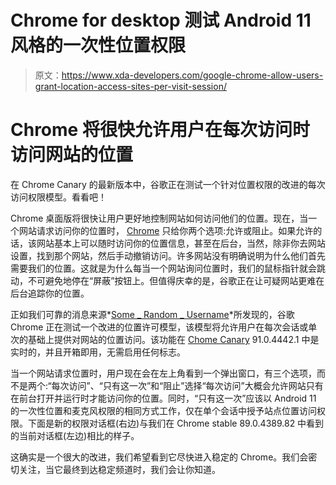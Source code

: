 # Chrome for desktop 测试 Android 11 风格的一次性位置权限

> 原文：<https://www.xda-developers.com/google-chrome-allow-users-grant-location-access-sites-per-visit-session/>

# Chrome 将很快允许用户在每次访问时访问网站的位置

在 Chrome Canary 的最新版本中，谷歌正在测试一个针对位置权限的改进的每次访问权限模型。看看吧！

Chrome 桌面版将很快让用户更好地控制网站如何访问他们的位置。现在，当一个网站请求访问你的位置时， [Chrome](https://www.xda-developers.com/chrome-89-revamped-profiles-reading-list-more/) 只给你两个选项:允许或阻止。如果允许的话，该网站基本上可以随时访问你的位置信息，甚至在后台，当然，除非你去网站设置，找到那个网站，然后手动撤销访问。许多网站没有明确说明为什么他们首先需要我们的位置。这就是为什么每当一个网站询问位置时，我们的鼠标指针就会跳动，不可避免地停在“屏蔽”按钮上。但值得庆幸的是，谷歌正在让可疑网站更难在后台追踪你的位置。

正如我们可靠的消息来源*[Some _ Random _ Username](https://forum.xda-developers.com/m/some_random_username.8234677/)*所发现的，谷歌 Chrome 正在测试一个改进的位置许可模型，该模型将允许用户在每次会话或单次的基础上提供对网站的位置访问。该功能在 [Chome Canary](https://www.google.com/intl/en_in/chrome/canary/) 91.0.4442.1 中是实时的，并且开箱即用，无需启用任何标志。

当一个网站请求位置时，用户现在会在左上角看到一个弹出窗口，有三个选项，而不是两个:“每次访问”、“只有这一次”和“阻止”选择“每次访问”大概会允许网站只有在前台打开并运行时才能访问你的位置。同时，“只有这一次”应该以 Android 11 的一次性位置和麦克风权限的相同方式工作，仅在单个会话中授予站点位置访问权限。下面是新的权限对话框(右边)与我们在 Chrome stable 89.0.4389.82 中看到的当前对话框(左边)相比的样子。

这确实是一个很大的改进，我们希望看到它尽快进入稳定的 Chrome。我们会密切关注，当它最终到达稳定频道时，我们会让你知道。